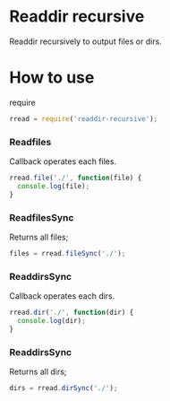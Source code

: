 Readdir recursive
=================

Readdir recursively to output files or dirs.

# How to use

require

```js
rread = require('readdir-recursive');
```

### Readfiles

Callback operates each files.

```js
rread.file('./', function(file) {
  console.log(file);
}
```

### ReadfilesSync

Returns all files;

```js
files = rread.fileSync('./');
```

### ReaddirsSync

Callback operates each dirs.

```js
rread.dir('./', function(dir) {
  console.log(dir);
}
```

### ReaddirsSync

Returns all dirs;

```js
dirs = rread.dirSync('./');
```
